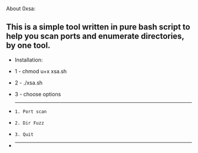 


About 0xsa:

This is a simple tool written in pure bash script to help you scan ports and enumerate directories, by one tool.
-------------------

* Installation:
* 1 - chmod u+x xsa.sh
* 2 - ./xsa.sh 
* 3 - choose options 

  -------------
*     1. Port scan
*     2. Dir Fuzz
*     3. Quit
* 
   -------------

